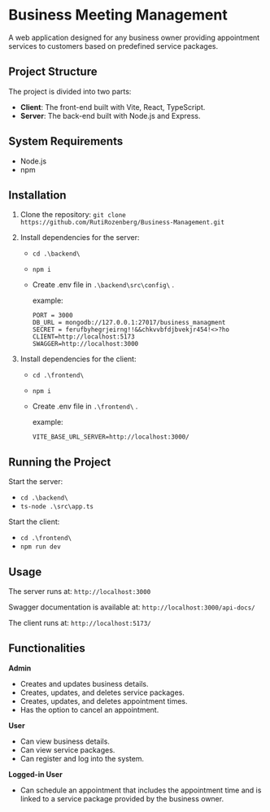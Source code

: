 # Business Meeting Management
A web application designed for any business owner providing appointment services to customers based on predefined service packages.

## Project Structure
The project is divided into two parts:
- **Client**: The front-end built with Vite, React, TypeScript.
- **Server**: The back-end built with Node.js and Express.


## System Requirements
- Node.js
- npm

## Installation

1. Clone the repository:
   ```git clone https://github.com/RutiRozenberg/Business-Management.git```
2. Install dependencies for the server:
   - ```cd .\backend\```
   - ```npm i```
   - Create .env file in ```.\backend\src\config\``` . 
     
     example:
     ```
     PORT = 3000 
     DB_URL = mongodb://127.0.0.1:27017/business_managment 
     SECRET = ferufbyhegrjeirng!!&&chkvvbfdjbvekjr454!<>?ho 
     CLIENT=http://localhost:5173 
     SWAGGER=http://localhost:3000
     ```




3. Install dependencies for the client:
   - ```cd .\frontend\```
   - ```npm i```
   - Create .env file in ```.\frontend\``` . 
     
     example:
     
     `VITE_BASE_URL_SERVER=http://localhost:3000/`


## Running the Project

Start the server:
 - ```cd .\backend\```
 - ```ts-node .\src\app.ts```


Start the client:
 - ```cd .\frontend\```
 - ```npm run dev```

## Usage
The server runs at:
``` http://localhost:3000 ```

Swagger documentation is available at:
``` http://localhost:3000/api-docs/ ```

The client runs at:
``` http://localhost:5173/ ```

## Functionalities
**Admin**
- Creates and updates business details.
- Creates, updates, and deletes service packages.
- Creates, updates, and deletes appointment times.
- Has the option to cancel an appointment.

**User**
- Can view business details.
- Can view service packages.
- Can register and log into the system.

**Logged-in User**
- Can schedule an appointment that includes the appointment time and is linked to a service package provided by the business owner.









